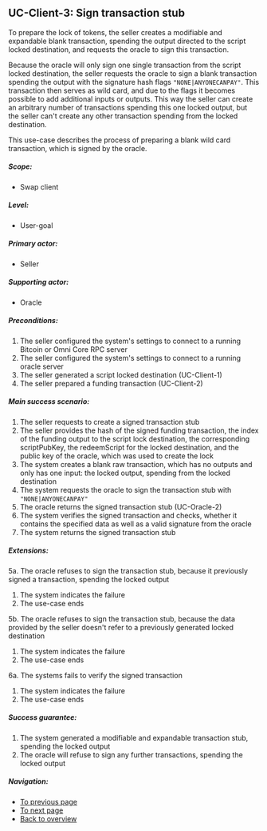UC-Client-3: Sign transaction stub
----------------------------------

  To prepare the lock of tokens, the seller creates a modifiable and
  expandable blank transaction, spending the output directed to the
  script locked destination, and requests the oracle to sign this
  transaction.

  Because the oracle will only sign one single transaction from the
  script locked destination, the seller requests the oracle to sign a
  blank transaction spending the output with the signature hash flags
  `"NONE|ANYONECANPAY"`. This transaction then serves as wild card, and
  due to the flags it becomes possible to add additional inputs or
  outputs. This way the seller can create an arbitrary number of
  transactions spending this one locked output, but the seller can't
  create any other transaction spending from the locked destination.

  This use-case describes the process of preparing a blank wild card
  transaction, which is signed by the oracle.

##### Scope:

- Swap client

##### Level:

- User-goal

##### Primary actor:

- Seller

##### Supporting actor:

- Oracle

##### Preconditions:

  1. The seller configured the system's settings to connect to a running Bitcoin or Omni Core RPC server
  2. The seller configured the system's settings to connect to a running oracle server
  3. The seller generated a script locked destination (UC-Client-1)
  4. The seller prepared a funding transaction (UC-Client-2)

##### Main success scenario:

  1. The seller requests to create a signed transaction stub
  2. The seller provides the hash of the signed funding transaction, the index of the funding output to the script lock destination, the corresponding scriptPubKey, the redeemScript for the locked destination, and the public key of the oracle, which was used to create the lock
  3. The system creates a blank raw transaction, which has no outputs and only has one input: the locked output, spending from the locked destination
  4. The system requests the oracle to sign the transaction stub with `"NONE|ANYONECANPAY"`
  5. The oracle returns the signed transaction stub (UC-Oracle-2)
  6. The system verifies the signed transaction and checks, whether it contains the specified data as well as a valid signature from the oracle
  7. The system returns the signed transaction stub

##### Extensions:

5a. The oracle refuses to sign the transaction stub, because it previously signed a transaction, spending the locked output

  1. The system indicates the failure
  2. The use-case ends

5b. The oracle refuses to sign the transaction stub, because the data provided by the seller doesn't refer to a previously generated locked destination

  1. The system indicates the failure
  2. The use-case ends

6a. The systems fails to verify the signed transaction

  1. The system indicates the failure
  2. The use-case ends

##### Success guarantee:

  1. The system generated a modifiable and expandable transaction stub, spending the locked output
  2. The oracle will refuse to sign any further transactions, spending the locked output

##### Navigation:

- [To previous page](uc-client-2_prepare_funding.md)
- [To next page](uc-client-4_send_funding_transaction.md)
- [Back to overview](README.md)
